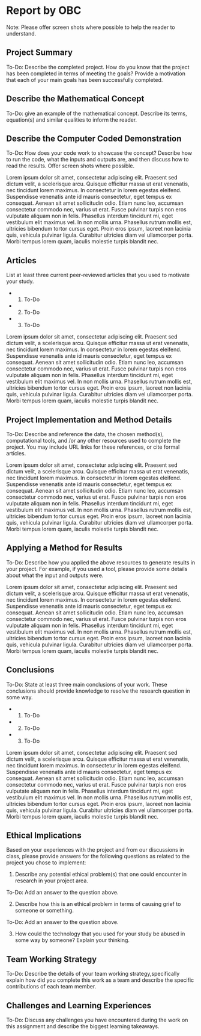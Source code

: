 # Report by OBC
Note: Please offer screen shots where possible to help the reader to understand.

## Project Summary

To-Do: Describe the completed project.
How do you know that the project has been completed in terms of meeting the goals?
Provide a motivation that each of your main goals has been successfully completed.

## Describe the Mathematical Concept

To-Do: give an example of the mathematical concept. Describe its terms, equation(s) and similar qualities to inform the reader.

## Describe the Computer Coded Demonstration

To-Do: How does your code work to showcase the concept? Describe how to run the code, what the inputs and outputs are, and then discuss how to read the results. Offer screen shots where possible.

Lorem ipsum dolor sit amet, consectetur adipiscing elit. Praesent sed dictum velit, a scelerisque arcu. Quisque efficitur massa ut erat venenatis, nec tincidunt lorem maximus. In consectetur in lorem egestas eleifend. Suspendisse venenatis ante id mauris consectetur, eget tempus ex consequat. Aenean sit amet sollicitudin odio. Etiam nunc leo, accumsan consectetur commodo nec, varius ut erat. Fusce pulvinar turpis non eros vulputate aliquam non in felis. Phasellus interdum tincidunt mi, eget vestibulum elit maximus vel. In non mollis urna. Phasellus rutrum mollis est, ultricies bibendum tortor cursus eget. Proin eros ipsum, laoreet non lacinia quis, vehicula pulvinar ligula. Curabitur ultricies diam vel ullamcorper porta. Morbi tempus lorem quam, iaculis molestie turpis blandit nec.

## Articles

List at least three current peer-reviewed articles that you used to motivate your study.

* 1. To-Do
* 2. To-Do
* 3. To-Do

Lorem ipsum dolor sit amet, consectetur adipiscing elit. Praesent sed dictum velit, a scelerisque arcu. Quisque efficitur massa ut erat venenatis, nec tincidunt lorem maximus. In consectetur in lorem egestas eleifend. Suspendisse venenatis ante id mauris consectetur, eget tempus ex consequat. Aenean sit amet sollicitudin odio. Etiam nunc leo, accumsan consectetur commodo nec, varius ut erat. Fusce pulvinar turpis non eros vulputate aliquam non in felis. Phasellus interdum tincidunt mi, eget vestibulum elit maximus vel. In non mollis urna. Phasellus rutrum mollis est, ultricies bibendum tortor cursus eget. Proin eros ipsum, laoreet non lacinia quis, vehicula pulvinar ligula. Curabitur ultricies diam vel ullamcorper porta. Morbi tempus lorem quam, iaculis molestie turpis blandit nec.


## Project Implementation and Method Details

To-Do: Describe and reference the data, the chosen method(s), computational tools, and /or any 
other resources used to complete the project. You may include URL links for these references, or cite formal articles.

Lorem ipsum dolor sit amet, consectetur adipiscing elit. Praesent sed dictum velit, a scelerisque arcu. Quisque efficitur massa ut erat venenatis, nec tincidunt lorem maximus. In consectetur in lorem egestas eleifend. Suspendisse venenatis ante id mauris consectetur, eget tempus ex consequat. Aenean sit amet sollicitudin odio. Etiam nunc leo, accumsan consectetur commodo nec, varius ut erat. Fusce pulvinar turpis non eros vulputate aliquam non in felis. Phasellus interdum tincidunt mi, eget vestibulum elit maximus vel. In non mollis urna. Phasellus rutrum mollis est, ultricies bibendum tortor cursus eget. Proin eros ipsum, laoreet non lacinia quis, vehicula pulvinar ligula. Curabitur ultricies diam vel ullamcorper porta. Morbi tempus lorem quam, iaculis molestie turpis blandit nec.

## Applying a Method for Results

To-Do: Describe how you applied the above resources to generate results in your project.
For example, if you used a tool, please provide some details about what the input and outputs were.

Lorem ipsum dolor sit amet, consectetur adipiscing elit. Praesent sed dictum velit, a scelerisque arcu. Quisque efficitur massa ut erat venenatis, nec tincidunt lorem maximus. In consectetur in lorem egestas eleifend. Suspendisse venenatis ante id mauris consectetur, eget tempus ex consequat. Aenean sit amet sollicitudin odio. Etiam nunc leo, accumsan consectetur commodo nec, varius ut erat. Fusce pulvinar turpis non eros vulputate aliquam non in felis. Phasellus interdum tincidunt mi, eget vestibulum elit maximus vel. In non mollis urna. Phasellus rutrum mollis est, ultricies bibendum tortor cursus eget. Proin eros ipsum, laoreet non lacinia quis, vehicula pulvinar ligula. Curabitur ultricies diam vel ullamcorper porta. Morbi tempus lorem quam, iaculis molestie turpis blandit nec.

## Conclusions

To-Do: State at least three main conclusions of your work.
These conclusions should provide knowledge to resolve the research question in some way. 

* 1. To-Do
* 2. To-Do
* 3. To-Do

Lorem ipsum dolor sit amet, consectetur adipiscing elit. Praesent sed dictum velit, a scelerisque arcu. Quisque efficitur massa ut erat venenatis, nec tincidunt lorem maximus. In consectetur in lorem egestas eleifend. Suspendisse venenatis ante id mauris consectetur, eget tempus ex consequat. Aenean sit amet sollicitudin odio. Etiam nunc leo, accumsan consectetur commodo nec, varius ut erat. Fusce pulvinar turpis non eros vulputate aliquam non in felis. Phasellus interdum tincidunt mi, eget vestibulum elit maximus vel. In non mollis urna. Phasellus rutrum mollis est, ultricies bibendum tortor cursus eget. Proin eros ipsum, laoreet non lacinia quis, vehicula pulvinar ligula. Curabitur ultricies diam vel ullamcorper porta. Morbi tempus lorem quam, iaculis molestie turpis blandit nec.

## Ethical Implications

Based on your experiences with the project and from our discussions in class, please
provide answers for the following questions as related to the project you chose to implement:

1. Describe any potential ethical problem(s) that one could encounter in research in your project area.

To-Do: Add an answer to the question above.

2. Describe how this is an ethical problem in terms of causing grief to someone or something.

To-Do: Add an answer to the question above.

3. How could the technology that you used for your study be abused in some way by someone? Explain your thinking.

## Team Working Strategy

To-Do: Describe the details of your team working strategy,specifically explain how did you complete
this work as a team and describe the specific contributions of each team member.

## Challenges and Learning Experiences

To-Do: Discuss any challenges you have encountered during the work on this assignment and describe the biggest learning takeaways.
